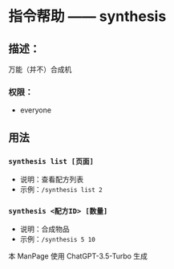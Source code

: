 # 指令帮助 —— synthesis

## 描述：
万能（并不）合成机

### 权限：

- everyone

## 用法

### `synthesis list [页面]`

- 说明：查看配方列表
- 示例：`/synthesis list 2`

### `synthesis <配方ID> [数量]`

- 说明：合成物品
- 示例：`/synthesis 5 10`


本 ManPage 使用 ChatGPT-3.5-Turbo 生成